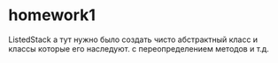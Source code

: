 # homework1
ListedStack
а тут нужно было создать чисто абстрактный класс и классы которые его наследуют. с переопределением методов и т.д.
